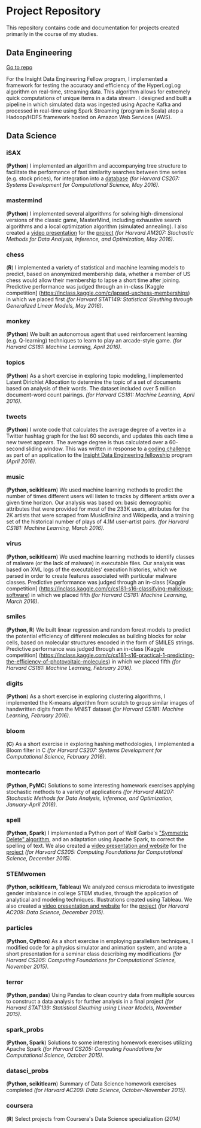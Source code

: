 # Project Repository

This repository contains code and documentation for projects created primarily
in the course of my studies.

## Data Engineering

[Go to repo](https://github.com/ppgmg/insight_hll) 

For the Insight Data Engineering Fellow program, I implemented a framework for testing the accuracy and efficiency of the HyperLogLog algorithm on real-time, streaming data. This algorithm allows for extremely quick computations of unique items in a data stream. I designed and built a pipeline in which simulated data was ingested using Apache Kafka and processed in real-time using Spark Streaming (program in Scala) atop a Hadoop/HDFS framework hosted on Amazon Web Services (AWS). 

## Data Science

### iSAX
(**Python**) I implemented an algorithm and accompanying tree structure to facilitate
the performance of fast similarity searches between time series (e.g. stock
prices), for integration into a
[database](https://github.com/Mynti207/cs207project)
*(for Harvard CS207: Systems
Development for Computational Science, May 2016)*.

### mastermind
(**Python**) I implemented several algorithms for solving high-dimensional versions
of the classic game, MasterMind, including exhaustive search algorithms and a
local optimization algorithm (simulated annealing). I also created a [video
presentation](https://youtu.be/9VpXru8dRGA) for the
[project](https://github.com/dominedo/am207project)
*(for Harvard AM207: Stochastic Methods for Data Analysis, Inference, and
  Optimization, May 2016)*.

### chess
(**R**) I implemented a variety of statistical and machine learning models
to predict, based on anonymized membership data, whether a member of US chess
would allow their membership to lapse a short time after joining. Predictive
performance was judged through an in-class
[Kaggle competition] (https://inclass.kaggle.com/c/lapsed-uschess-memberships)
in which we placed first
*(for Harvard STAT149: Statistical Sleuthing through Generalized Linear
  Models, May 2016)*.

### monkey
(**Python**) We built an autonomous agent that used reinforcement learning
(e.g. Q-learning) techniques to learn to play an arcade-style game.
*(for Harvard CS181: Machine Learning, April 2016)*.

### topics
(**Python**) As a short exercise in exploring topic modeling, I
implemented Latent Dirichlet Allocation to determine the topic of a set of
documents based on analysis of their words. The dataset included over
5 million document-word count pairings.
*(for Harvard CS181: Machine Learning, April 2016)*.

### tweets
(**Python**) I wrote code that calculates the average degree of a vertex
in a Twitter hashtag graph for the last 60 seconds, and updates this each time
a new tweet appears. The average degree is thus calculated over a 60-second
sliding window. This was written in response to a
[coding challenge](https://github.com/GeneDer/coding-challenge)
as part of an application to the
[Insight Data Engineering fellowship](http://insightdataengineering.com)
program *(April 2016)*.

### music
(**Python, scikitlearn**) We used machine learning methods to predict the
number of times different users will listen to tracks by different artists
over a given time horizon. Our analysis was based
on: basic demographic attributes that were provided for most of the 233K users, attributes for the
2K artists that were scraped from MusicBrainz and Wikipedia, and a
training set of the historical
number of plays of 4.1M user-artist pairs.
*(for Harvard CS181: Machine Learning, March 2016)*.

### virus
(**Python, scikitlearn**) We used machine learning methods to identify classes
of malware (or the lack of malware) in executable files. Our analysis was based
on XML logs of the executables’ execution histories, which we parsed in order
to create features associated with particular malware classes. Predictive
performance was judged through an in-class
[Kaggle competition] (https://inclass.kaggle.com/c/cs181-s16-classifying-malicious-software)
in which we placed fifth
*(for Harvard CS181: Machine Learning, March 2016)*.

### smiles
(**Python, R**) We built linear regression and random forest models to
predict the potential
efficiency of different molecules as building blocks for solar cells,
based on molecular structures encoded in the form of SMILES strings.
Predictive performance was judged through an in-class
[Kaggle competition] (https://inclass.kaggle.com/c/cs181-s16-practical-1-predicting-the-efficiency-of-photovoltaic-molecules)
in which we placed fifth
*(for Harvard CS181: Machine Learning, February 2016)*.

### digits
(**Python**) As a short exercise in exploring clustering algorithms, I
implemented the K-means algorithm from scratch to group similar images of
handwritten digits from the MNIST dataset
*(for Harvard CS181: Machine Learning, February 2016)*.

### bloom
(**C**) As a short exercise in exploring hashing methodologies, I
implemented a Bloom filter in C *(for Harvard CS207: Systems
Development for Computational Science, February 2016)*.

### montecarlo
(**Python, PyMC**) Solutions to some interesting homework exercises
applying stochastic methods to a variety of applications
*(for Harvard AM207: Stochastic Methods for Data Analysis, Inference, and
  Optimization, January-April 2016)*.

### spell
(**Python, Spark**) I implemented a Python port of Wolf Garbe's
["Symmetric Delete" algorithm](https://github.com/wolfgarbe/symspell), and
an adaptation using Apache Spark, to correct the spelling of text.
We also created a [video presentation and website](http://spark-n-spell.com)
for the [project](https://github.com/dominedo/spark-n-spell)
*(for Harvard CS205: Computing Foundations for Computational Science,
  December 2015)*.

### STEMwomen
(**Python, scikitlearn, Tableau**) We analyzed census microdata to investigate
gender imbalance in college STEM studies, through the application of analytical
and modeling techniques. Illustrations created using Tableau. We also created a
[video presentation and website](https://stemstudy.wordpress.com)
for the [project](https://github.com/ppgmg/stem-study)
*(for Harvard AC209: Data Science, December 2015)*.

### particles
(**Python, Cython**) As a short exercise in employing parallelism techniques,
I modified code for a physics simulator and animation system, and wrote a
short presentation for a seminar class describing my modifications
*(for Harvard CS205: Computing Foundations for Computational Science,
  November 2015)*.

### terror
(**Python, pandas**) Using Pandas to clean country data from multiple sources
to construct a data analysis for further analysis in a final project
*(for Harvard STAT139: Statistical Sleuthing using Linear Models,
  November 2015)*.

### spark_probs
(**Python, Spark**) Solutions to some interesting homework exercises
utilizing Apache Spark
*(for Harvard CS205: Computing Foundations for Computational Science,
  October 2015)*.

### datasci_probs
(**Python, scikitlearn**) Summary of Data Science homework exercises completed
*(for Harvard AC209: Data Science, October-November 2015)*.

### coursera
(**R**) Select projects from Coursera's Data Science specialization *(2014)*
